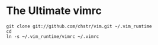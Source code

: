 # The Ultimate vimrc

	git clone git://github.com/chstr/vim.git ~/.vim_runtime
	cd
	ln -s ~/.vim_runtime/vimrc ~/.vimrc

